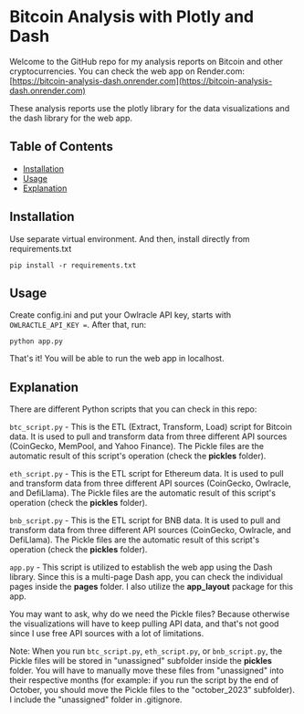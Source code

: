 # Bitcoin Analysis with Plotly and Dash

Welcome to the GitHub repo for my analysis reports on Bitcoin and other cryptocurrencies. You can check the web app on Render.com: [https://bitcoin-analysis-dash.onrender.com](https://bitcoin-analysis-dash.onrender.com)

These analysis reports use the plotly library for the data visualizations and the dash library for the web app.

## Table of Contents

- [Installation](#installation)
- [Usage](#usage)
- [Explanation](#explanation)

## Installation

Use separate virtual environment. And then, install directly from requirements.txt
```
pip install -r requirements.txt
```

## Usage

Create config.ini and put your Owlracle API key, starts with `OWLRACTLE_API_KEY =`. After that, run:
```
python app.py
```

That's it! You will be able to run the web app in localhost.

## Explanation
There are different Python scripts that you can check in this repo:

`btc_script.py` - This is the ETL (Extract, Transform, Load) script for Bitcoin data. It is used to pull and transform data from three different API sources (CoinGecko, MemPool, and Yahoo Finance). The Pickle files are the automatic result of this script's operation (check the **pickles** folder).

`eth_script.py` - This is the ETL script for Ethereum data. It is used to pull and transform data from three different API sources (CoinGecko, Owlracle, and DefiLlama). The Pickle files are the automatic result of this script's operation (check the **pickles** folder).

`bnb_script.py` - This is the ETL script for BNB data. It is used to pull and transform data from three different API sources (CoinGecko, Owlracle, and DefiLlama). The Pickle files are the automatic result of this script's operation (check the **pickles** folder).

`app.py` - This script is utilized to establish the web app using the Dash library. Since this is a multi-page Dash app, you can check the individual pages inside the **pages** folder. I also utilize the **app_layout** package for this app.

You may want to ask, why do we need the Pickle files? Because otherwise the visualizations will have to keep pulling API data, and that's not good since I use free API sources with a lot of limitations.

Note: When you run `btc_script.py`, `eth_script.py`, or `bnb_script.py`, the Pickle files will be stored in "unassigned" subfolder inside the **pickles** folder. You will have to manually move these files from "unassigned" into their respective months (for example: if you run the script by the end of October, you should move the Pickle files to the "october_2023" subfolder). I include the "unassigned" folder in .gitignore.
